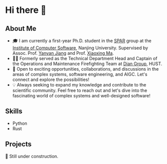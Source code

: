 # Hi there 👋

## About Me
- 🎓 I am currently a first-year Ph.D. student in the [SPAR](https://ics.nju.edu.cn/spar/index.html) group at the [Institute of Computer Software](https://ics.nju.edu.cn/index.html), Nanjing University. Supervised by Assoc. Prof. [Yanyan Jiang](https://ics.nju.edu.cn/people/yanyanjiang/index.html) and Prof. [Xiaoxing Ma](https://ics.nju.edu.cn/people/xiaoxingma/index.html).
- 👨‍💻 Formerly served as the Technical Department Head and Captain of the Operations and Maintenance Firefighting Team at [Dian Group](https://dian.org.cn), HUST.
- 🤝 Open to exciting opportunities, collaborations, and discussions in the areas of complex systems, software engineering, and AIGC. Let's connect and explore the possibilities!
- 💡 Always seeking to expand my knowledge and contribute to the scientific community. Feel free to reach out and let's dive into the fascinating world of complex systems and well-designed software!

## Skills
- Python
- Rust

## Projects
🚧 Still under construction.
  


<!--
**gvariable/gvariable** is a ✨ _special_ ✨ repository because its `README.md` (this file) appears on your GitHub profile.

Here are some ideas to get you started:

- 🔭 I’m currently working on ...
- 🌱 I’m currently learning ...
- 👯 I’m looking to collaborate on ...
- 🤔 I’m looking for help with ...
- 💬 Ask me about ...
- 📫 How to reach me: ...
- 😄 Pronouns: ...
- ⚡ Fun fact: ...
-->
